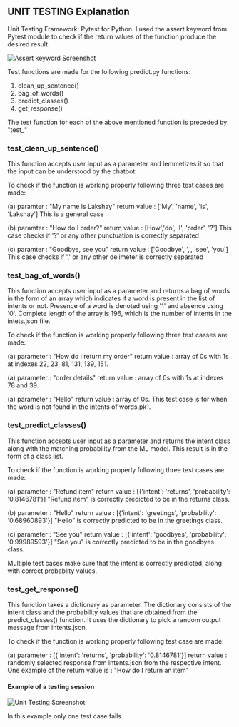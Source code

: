 ## UNIT TESTING Explanation

Unit Testing Framework: Pytest for Python. I used the assert keyword from Pytest module to check if the return values of the function produce the desired result.

![Assert keyword Screenshot](https://user-images.githubusercontent.com/60047109/159103547-d9933464-a8b3-4644-9e3c-377accb6cc31.png)

Test functions are made for the following predict.py functions:
1. clean_up_sentence()
2. bag_of_words()
3. predict_classes()
4. get_response()

The test function for each of the above mentioned function is preceded by "test_"

### test_clean_up_sentence()

This function accepts user input as a parameter and lemmetizes it so that the input can be understood by the chatbot.

To check if the function is working properly following three test cases are made:

(a) paramter : "My name is Lakshay"
return value : ['My', 'name', 'is', 'Lakshay']
This is a general case

(b) paramter : "How do I order?"
return value : [How','do', 'I', 'order', '?']
This case checks if '?' or any other punctuation is correctly separated

(c) paramter : "Goodbye, see you"
return value : ['Goodbye', ',', 'see', 'you']
This case checks if ',' or any other delimeter is correctly separated

### test_bag_of_words()

This function accepts user input as a parameter and returns a bag of words in the form of an array which indicates if a word is present in the list of intents or not. Presence of a word is denoted using '1' and absence using '0'. Complete length of the array is 196, which is the number of intents in the intets.json file.

To check if the function is working properly following three test casses are made:

(a) parameter : "How do I return my order"
return value : array of 0s with 1s at indexes 22, 23, 81, 131, 139, 151.

(a) parameter : "order details"
return value : array of 0s with 1s at indexes 78 and 39.

(a) parameter : "Hello"
return value : array of 0s.
This test case is for when the word is not found in the intents of words.pk1.

### test_predict_classes()

This function accepts user input as a parameter and returns the intent class along with the matching probability from the ML model. This result is in the form of a class list.

To check if the function is working properly following three test cases are made:

(a) parameter : "Refund item"
return value : [{'intent': 'returns', 'probability': '0.8146781'}]
"Refund item" is correctly predicted to be in the returns class.

(b) parameter : "Hello"
return value : [{'intent': 'greetings', 'probability': '0.68960893'}]
"Hello" is correctly predicted to be in the greetings class.

(c) parameter : "See you"
return value : [{'intent': 'goodbyes', 'probability': '0.99989593'}]
"See you" is correctly predicted to be in the goodbyes class.

Multiple test cases make sure that the intent is correctly predicted, along with correct probablity values.

### test_get_response()

This function takes a dictionary as parameter. The dictionary consists of the intent class and the probability values that are obtained from the predict_classes() function. It uses the dictionary to pick a random output message from intents.json.

To check if the function is working properly following test case are made:

(a) parameter : [{'intent': 'returns', 'probability': '0.8146781'}]
return value : randomly selected response from intents.json from the respective intent.
One example of the return value is : "How do I return an item"

#### Example of a testing session

![Unit Testing Screenshot](https://user-images.githubusercontent.com/60047109/159101549-550633ec-41f7-408e-8fa5-5a43b64d2d75.png)

In this example only one test case fails.
